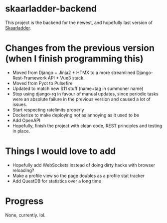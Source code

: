 # skaarladder-backend

This project is the backend for the newest, and hopefully last version of [Skaarladder](https://github.com/Josde/Skaarladder).  
  
# Changes from the previous version (when I finish programming this)
- Moved from Django + Jinja2 + HTMX to a more streamlined Django-Rest-Framework API + Vue3 stack.  
- Moved from Pyot to Pulsefire
- Updated to match new S11 stuff (name+tag in summoner name)
- Stop using django-rq in favour of manual updates, since periodic tasks were an absolute failure in the previous version and caused a lot of issues.
- Start respecting ratelimits properly
- Dockerize to make deploying not as annoying as it used to be
- Add OpenAPI 
- Hopefully, finish the project with clean code, REST principles and testing in place.

# Things I would love to add
- Hopefully add WebSockets instead of doing dirty hacks with browser reloading?
- Make a profile view so the page doubles as a profile stat tracker
- Add QuestDB for statistics over a long time


# Progress
None, currently. lol.